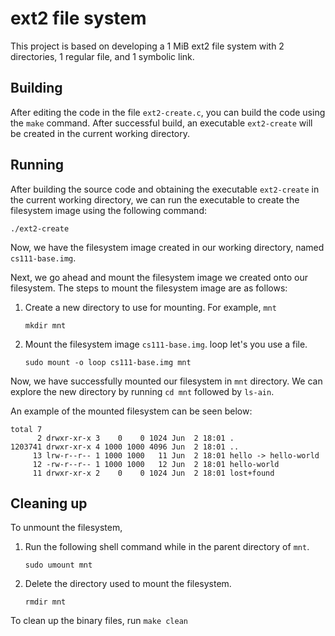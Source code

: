 
# ext2 file system

This project is based on developing a 1 MiB ext2 file system with 2 directories, 1 regular file, and 1 symbolic link.

## Building

After editing the code in the file `ext2-create.c`, you can build the code using the `make` command. After successful build, an executable `ext2-create` will be created in the current working directory.

## Running

After building the source code and obtaining the executable `ext2-create` in the current working directory, we can run the executable to create the filesystem image using the following command:
```
./ext2-create
```
Now, we have the filesystem image created in our working directory, named `cs111-base.img`. 

Next, we go ahead and mount the filesystem image we created onto our filesystem. The steps to mount the filesystem image are as follows:

1. Create a new directory to use for mounting. For example, `mnt`

    ```
    mkdir mnt
    ```
2. Mount the filesystem image `cs111-base.img`. loop let's you use a file.

    ```
    sudo mount -o loop cs111-base.img mnt
    ```

Now, we have successfully mounted our filesystem in `mnt` directory. We can explore the new directory by running `cd mnt` followed by `ls-ain`.

An example of the mounted filesystem can be seen below:
```
total 7
      2 drwxr-xr-x 3    0    0 1024 Jun  2 18:01 .
1203741 drwxr-xr-x 4 1000 1000 4096 Jun  2 18:01 ..
     13 lrw-r--r-- 1 1000 1000   11 Jun  2 18:01 hello -> hello-world
     12 -rw-r--r-- 1 1000 1000   12 Jun  2 18:01 hello-world
     11 drwxr-xr-x 2    0    0 1024 Jun  2 18:01 lost+found
``` 

## Cleaning up

To unmount the filesystem,

1. Run the following shell command while in the parent directory of `mnt`.

    ```
    sudo umount mnt
    ```

2. Delete the directory used to mount the filesystem.

    ```
    rmdir mnt
    ```

To clean up the binary files, run `make clean`
